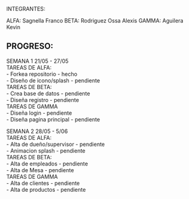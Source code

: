 INTEGRANTES:

ALFA: Sagnella Franco
BETA: Rodriguez Ossa Alexis
GAMMA: Aguilera Kevin

PROGRESO:
--------------------------
SEMANA 1 21/05 - 27/05<br>
  TAREAS DE ALFA: <br>
     - Forkea repositorio - hecho<br>
     - Diseño de icono/splash - pendiente<br>
   TAREAS DE BETA:<br>
     - Crea base de datos - pendiente<br>
     - Diseña registro - pendiente<br>
   TAREAS DE GAMMA<br>
     - Diseña login - pendiente<br>
     - Diseña pagina principal - pendiente<br>

SEMANA 2 28/05 - 5/06<br>
  TAREAS DE ALFA: <br>
     - Alta de dueño/supervisor - pendiente<br>
     - Animacion splash - pendiente<br>
   TAREAS DE BETA:<br>
     - Alta de empleados - pendiente<br>
     - Alta de Mesa - pendiente<br>
   TAREAS DE GAMMA<br>
     - Alta de clientes - pendiente<br>
     - Alta de productos - pendiente<br>
